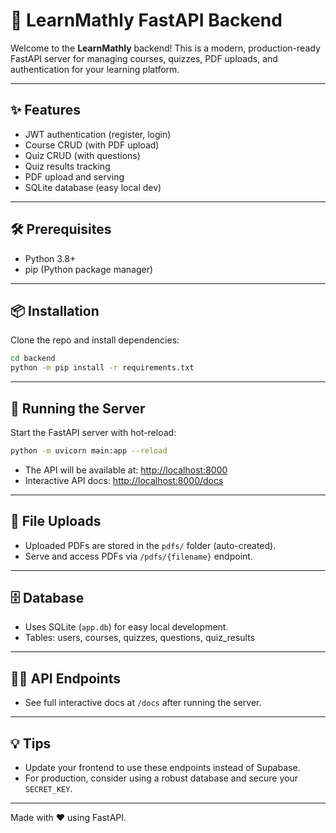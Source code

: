 # 🚀 LearnMathly FastAPI Backend

Welcome to the **LearnMathly** backend! This is a modern, production-ready FastAPI server for managing courses, quizzes, PDF uploads, and authentication for your learning platform.

---

## ✨ Features
- JWT authentication (register, login)
- Course CRUD (with PDF upload)
- Quiz CRUD (with questions)
- Quiz results tracking
- PDF upload and serving
- SQLite database (easy local dev)

---

## 🛠️ Prerequisites
- Python 3.8+
- pip (Python package manager)

---

## 📦 Installation

Clone the repo and install dependencies:

```bash
cd backend
python -m pip install -r requirements.txt
```

---

## 🚦 Running the Server

Start the FastAPI server with hot-reload:

```bash
python -m uvicorn main:app --reload
```

- The API will be available at: [http://localhost:8000](http://localhost:8000)
- Interactive API docs: [http://localhost:8000/docs](http://localhost:8000/docs)

---

## 📄 File Uploads
- Uploaded PDFs are stored in the `pdfs/` folder (auto-created).
- Serve and access PDFs via `/pdfs/{filename}` endpoint.

---

## 🗄️ Database
- Uses SQLite (`app.db`) for easy local development.
- Tables: users, courses, quizzes, questions, quiz_results

---

## 🧑‍💻 API Endpoints
- See full interactive docs at `/docs` after running the server.

---

## 💡 Tips
- Update your frontend to use these endpoints instead of Supabase.
- For production, consider using a robust database and secure your `SECRET_KEY`.

---

Made with ❤️ using FastAPI. 